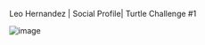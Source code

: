 Leo Hernandez | Social Profile| Turtle Challenge #1

![image](https://github.com/user-attachments/assets/75886105-1b67-41da-87c1-2727756bb5a6)
